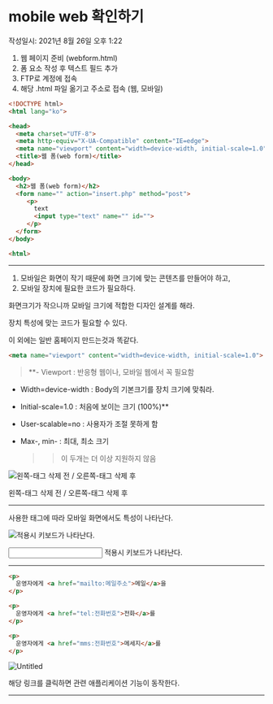# mobile web 확인하기
작성일시: 2021년 8월 26일 오후 1:22

1. 웹 페이지 준비 (webform.html)
2. 폼 요소 작성 후 텍스트 필드 추가
3. FTP로 계정에 접속
4. 해당 .html 파일 옮기고 주소로 접속 (웹, 모바일)

```html
<!DOCTYPE html>
<html lang="ko">

<head>
  <meta charset="UTF-8">
  <meta http-equiv="X-UA-Compatible" content="IE=edge">
  <meta name="viewport" content="width=device-width, initial-scale=1.0">
  <title>웹 폼(web form)</title>
</head>

<body>
  <h2>웹 폼(web form)</h2>
  <form name="" action="insert.php" method="post">
     <p>
       text
       <input type="text" name="" id="">
     </p>
  </form>
</body>

<html>
```

---

1. 모바일은 화면이 작기 때문에 화면 크기에 맞는 콘텐츠를 만들어야 하고,
2. 모바일 장치에 필요한 코드가 필요하다.

화면크기가 작으니까 모바일 크기에 적합한 디자인 설계를 해라.

장치 특성에 맞는 코드가 필요할 수 있다.

이 외에는 일반 홈페이지 만드는것과 똑같다.

```html
<meta name="viewport" content="width=device-width, initial-scale=1.0">
```

> **- Viewport : 반응형 웹이나, 모바일 웹에서 꼭 필요함
 - Width=device-width : Body의 기본크기를 장치 크기에 맞춰라.
 - Initial-scale=1.0 : 처음에 보이는 크기 (100%)**

 - User-scalable=no : 사용자가 조절 못하게 함
 - Max-, min- : 최대, 최소 크기
    >>이 두개는 더 이상 지원하지 않음
>

![왼쪽-태그 삭제 전 / 오른쪽-태그 삭제 후](mobile%20web%20%E1%84%92%E1%85%AA%E1%86%A8%E1%84%8B%E1%85%B5%E1%86%AB%E1%84%92%E1%85%A1%E1%84%80%E1%85%B5%20887638d34367467fbe8c801f74fbf163/Untitled.png)

왼쪽-태그 삭제 전 / 오른쪽-태그 삭제 후

---

사용한 태그에 따라 모바일 화면에서도 특성이 나타난다.

![<input type="text"> 적용시 키보드가 나타난다.](mobile%20web%20%E1%84%92%E1%85%AA%E1%86%A8%E1%84%8B%E1%85%B5%E1%86%AB%E1%84%92%E1%85%A1%E1%84%80%E1%85%B5%20887638d34367467fbe8c801f74fbf163/Untitled%201.png)

<input type="text"> 적용시 키보드가 나타난다.

---

```html
<p>
  운영자에게 <a href="mailto:메일주소">메일</a>을
</p>

<p>
  운영자에게 <a href="tel:전화번호">전화</a>를
</p>

<p>
  운영자에게 <a href="mms:전화번호">메세지</a>를
</p>
```

![Untitled](mobile%20web%20%E1%84%92%E1%85%AA%E1%86%A8%E1%84%8B%E1%85%B5%E1%86%AB%E1%84%92%E1%85%A1%E1%84%80%E1%85%B5%20887638d34367467fbe8c801f74fbf163/Untitled%202.png)

해당 링크를 클릭하면 관련 애플리케이션 기능이 동작한다.

---